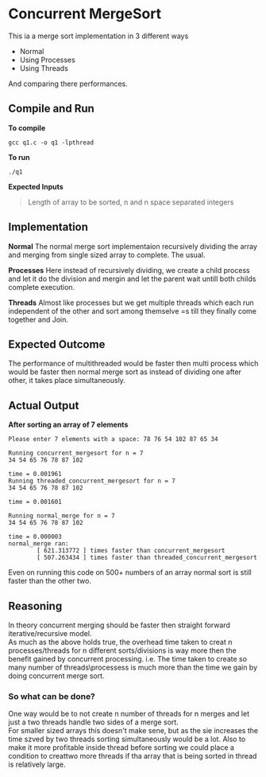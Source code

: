 # Concurrent MergeSort

This ia a merge sort implementation in 3 different ways  
* Normal
* Using Processes
* Using Threads  

And comparing there performances.

## Compile and Run
__To compile__
```
gcc q1.c -o q1 -lpthread
```
__To run__
```
./q1
```

__Expected Inputs__
> Length of array to be sorted, n and n space separated integers

## Implementation
__Normal__
The normal merge sort implementaion recursively dividing the array and merging from single sized array to complete. The usual.  

__Processes__
Here instead of recursively dividing, we create a child process and let it do the division and mergin and let the parent wait untill both childs complete execution.  

__Threads__
Almost like processes but we get multiple threads which each run independent of the other and sort among themselve =s till they finally come together and Join.  

## Expected Outcome
The performance of multithreaded would be faster then multi process which would be faster then normal merge sort as instead of dividing one after other, it takes place simultaneously.

## Actual Output
__After sorting an array of 7 elements__
```
Please enter 7 elements with a space: 78 76 54 102 87 65 34

Running concurrent_mergesort for n = 7
34 54 65 76 78 87 102 

time = 0.001961
Running threaded_concurrent_mergesort for n = 7
34 54 65 76 78 87 102 

time = 0.001601

Running normal_merge for n = 7
34 54 65 76 78 87 102 

time = 0.000003
normal_merge ran:
        [ 621.313772 ] times faster than concurrent_mergesort
        [ 507.263434 ] times faster than threaded_concurrent_mergesort
```
Even on running this code on 500+ numbers of an array normal sort is still faster than the other two.

## Reasoning 
In theory concurrent merging should be faster then straight forward iterative/recursive model.  
As much as the above holds true, the overhead time taken to creat n processes/threads for n different sorts/divisions is way more then the benefit gained by concurrent processing. i.e. The time taken to create so many number of threads\processess is much more than the time we gain by doing concurrent merge sort.    
### So what can be done?
One way would be to not create n number of threads for n merges and let just a two threads handle two sides of a merge sort.  
For smaller sized arrays this doesn't make sene, but as the sie increases the time szved by two threads sorting simultaneously would be a lot.
Also to make it more profitable inside thread before sorting we could place a condition to creattwo more threads if tha array that is being sorted in thread is relatively large.
